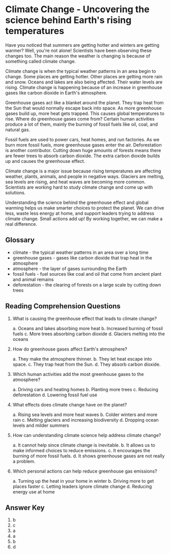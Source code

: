 # Climate Change - Uncovering the science behind Earth's rising temperatures

Have you noticed that summers are getting hotter and winters are getting warmer? Well, you're not alone! Scientists have been observing these changes too. The main reason the weather is changing is because of something called climate change.

Climate change is when the typical weather patterns in an area begin to change. Some places are getting hotter. Other places are getting more rain and snow. Oceans and lakes are also being affected. Their water levels are rising. Climate change is happening because of an increase in greenhouse gases like carbon dioxide in Earth's atmosphere.

Greenhouse gases act like a blanket around the planet. They trap heat from the Sun that would normally escape back into space. As more greenhouse gases build up, more heat gets trapped. This causes global temperatures to rise. Where do greenhouse gases come from? Certain human activities produce a lot of them, mainly the burning of fossil fuels like oil, coal, and natural gas.

Fossil fuels are used to power cars, heat homes, and run factories. As we burn more fossil fuels, more greenhouse gases enter the air. Deforestation is another contributor. Cutting down huge amounts of forests means there are fewer trees to absorb carbon dioxide. The extra carbon dioxide builds up and causes the greenhouse effect.

Climate change is a major issue because rising temperatures are affecting weather, plants, animals, and people in negative ways. Glaciers are melting, sea levels are rising, and heat waves are becoming more common. Scientists are working hard to study climate change and come up with solutions.

Understanding the science behind the greenhouse effect and global warming helps us make smarter choices to protect the planet. We can drive less, waste less energy at home, and support leaders trying to address climate change. Small actions add up! By working together, we can make a real difference.

## Glossary

- climate - the typical weather patterns in an area over a long time
- greenhouse gases - gases like carbon dioxide that trap heat in the atmosphere
- atmosphere - the layer of gases surrounding the Earth
- fossil fuels - fuel sources like coal and oil that come from ancient plant and animal remains
- deforestation - the clearing of forests on a large scale by cutting down trees

## Reading Comprehension Questions

1. What is causing the greenhouse effect that leads to climate change?

   a. Oceans and lakes absorbing more heat
   b. Increased burning of fossil fuels
   c. More trees absorbing carbon dioxide
   d. Glaciers melting into the oceans

2. How do greenhouse gases affect Earth's atmosphere?

   a. They make the atmosphere thinner.
   b. They let heat escape into space.
   c. They trap heat from the Sun.
   d. They absorb carbon dioxide.

3. Which human activities add the most greenhouse gases to the atmosphere?

   a. Driving cars and heating homes
   b. Planting more trees
   c. Reducing deforestation
   d. Lowering fossil fuel use

4. What effects does climate change have on the planet?

   a. Rising sea levels and more heat waves
   b. Colder winters and more rain
   c. Melting glaciers and increasing biodiversity
   d. Dropping ocean levels and milder summers

5. How can understanding climate science help address climate change?

   a. It cannot help since climate change is inevitable.
   b. It allows us to make informed choices to reduce emissions.
   c. It encourages the burning of more fossil fuels.
   d. It shows greenhouse gases are not really a problem.

6. Which personal actions can help reduce greenhouse gas emissions?

   a. Turning up the heat in your home in winter
   b. Driving more to get places faster
   c. Letting leaders ignore climate change
   d. Reducing energy use at home

## Answer Key

1. b
2. c
3. a
4. a
5. b
6. d
